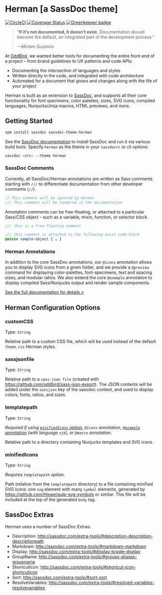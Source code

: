 # Herman [a SassDoc theme]

[![CircleCI](https://circleci.com/gh/oddbird/sassdoc-theme-herman.svg?style=svg)](https://circleci.com/gh/oddbird/sassdoc-theme-herman)
[![Coverage Status](https://coveralls.io/repos/github/oddbird/sassdoc-theme-herman/badge.svg)](https://coveralls.io/github/oddbird/sassdoc-theme-herman)
[![Greenkeeper badge](https://badges.greenkeeper.io/oddbird/sassdoc-theme-herman.svg)](https://greenkeeper.io/)

> “**If it’s not documented, it doesn't exist.**
> Documentation should become the default,
> an integrated part of the development process.”
>
> <cite>—Miriam Suzanne</cite>

At [OddBird][oddbird],
we wanted better tools for documenting
the entire front end of a project –
from brand guidelines to UX patterns and code APIs:

- Documenting the intersection of languages and styles
- Written directly in the code,
  and integrated with code architecture
- Automated for a document that grows and changes
  along with the life of your project

Herman is built as an extension to [SassDoc][sassdoc],
and supports all their core functionality
for font specimens, color palettes, sizes, SVG icons,
compiled languages, Nunjucks/Jinja macros, HTML previews,
and more.


## Getting Started

```bash
npm install sassdoc sassdoc-theme-herman
```

See the [SassDoc documentation](http://sassdoc.com/getting-started/)
to install SassDoc and run it via various build tools.
Specify `herman` as the theme
in your `sassdocrc` or cli options:

```bash
sassdoc <src> --theme herman
```


### SassDoc Comments

Currently,
all SassDoc/Herman annotations are written as Sass comments
starting with `///` to differentiate documentation
from other developer comments (`//`).

```scss
// This comment will be ignored by Herman
/// This comment will be rendered in the documentation
```

Annotation comments can be free-floating,
or attached to a particular Sass/CSS object –
such as a variable, mixin, function, or selector block.

```scss
/// this is a free-floating comment

/// this comment is attached to the following mixin code-block
@mixin sample-object { … }
```


### Herman Annotations

In addition to the core SassDoc annotations,
our `@icons` annotation allows you to
display SVG icons from a given folder,
and we provide a `@preview` command
for displaying color-palettes, font-specimens,
text and spacing sizes, and modular ratios.
We also extend the core `@example` annotation
to display compiled Sass/Nunjucks output
and render sample components.

[See the full documentation for details »][docs]

[oddbird]: http://oddbird.net/
[sassdoc]: http://sassdoc.com/
[docs]: http://oddbird.net/herman/docs/


## Herman Configuration Options

### customCSS

Type: `String`

Relative path to a custom CSS file, which will be used instead of the default
`theme.css` Herman styles.

### sassjsonfile

Type: `String`

Relative path to a `sass-json file` (created with
https://github.com/oddbird/sass-json-export). The JSON contents will be added
under the `sassjson` key of the sassdoc context, and used to display colors,
fonts, ratios, and sizes.

### templatepath

Type: `String`

*Required if using [`minifiedIcons` option](#minifiedicons), `@icons`
annotation, [`@example` annotation](#rendering-nunjucks-examples) (with
language `njk`), or `@macro` annotation.*

Relative path to a directory containing Nunjucks templates and SVG icons.

### minifiedIcons

Type: `String`

*Requires `templatepath` option.*

Path (relative from the `templatepath` directory) to a file containing minified
SVG icons: one `svg` element with many `symbol` elements, generated by
https://github.com/Hiswe/gulp-svg-symbols or similar. This file will be
included at the top of the generated `body` tag.


## SassDoc Extras

Herman uses a number of SassDoc Extras:

- Description: http://sassdoc.com/extra-tools/#description-description-descriptionpath
- Markdown: http://sassdoc.com/extra-tools/#markdown-markdown
- Display: http://sassdoc.com/extra-tools/#display-toggle-display
- GroupName: http://sassdoc.com/extra-tools/#groups-aliases-groupname
- ShortcutIcon: http://sassdoc.com/extra-tools/#shortcut-icon-shortcuticon
- Sort: http://sassdoc.com/extra-tools/#sort-sort
- ResolveVariables: http://sassdoc.com/extra-tools/#resolved-variables-resolvevariables
